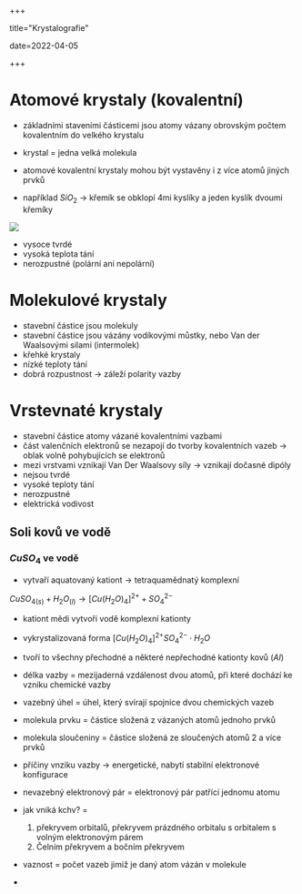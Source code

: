 +++

title="Krystalografie"

date=2022-04-05

+++

# Atomové krystaly (kovalentní)

- základními staveními částicemi jsou atomy vázany obrovským počtem kovalentním do velkého krystalu
- krystal = jedna velká molekula
- atomové kovalentní krystaly mohou být vystavěny i z více atomů jiných prvků

- například $SiO_2$ $\to$ křemík se obklopí 4mi kyslíky a jeden kyslík dvoumi křemíky

![](https://upload.wikimedia.org/wikipedia/commons/thumb/8/8b/SiO2.svg/372px-SiO2.svg.png)

- vysoce tvrdé
- vysoká teplota tání
- nerozpustné (polární ani nepolární)

# Molekulové krystaly

- stavební částice jsou molekuly
- stavební částice jsou vázány vodíkovými můstky, nebo Van der Waalsovými silami (intermolek)
- křehké krystaly
- nízké teploty tání
- dobrá rozpustnost $\to$ záleží polarity vazby

# Vrstevnaté krystaly

- stavební částice atomy vázané kovalentními vazbami
- část valenčních elektronů se nezapojí do tvorby kovalentních vazeb $\to$ oblak volně pohybujících se elektronů
- mezi vrstvami vznikají Van Der Waalsovy síly $\to$ vznikají dočasné dipóly
- nejsou tvrdé
- vysoké teploty tání
- nerozpustné
- elektrická vodivost

## Soli kovů ve vodě

### $CuSO_4$ ve vodě

- vytvaří aquatovaný kationt $\to$ tetraquamědnatý komplexní

$CuSO_{4(s)} + H_2O_{(l)} \to [Cu(H_2O)_4]^{2+} + SO_4^{2-}$

- kationt mědi vytvoři vodě komplexní kationty
- vykrystalizovaná forma $[Cu(H_2O)_4]^{2+}SO_4^{2-} \cdot H_2O$ 

- tvoří to všechny přechodné a některé nepřechodné kationty kovů ($Al$)



- délka vazby = mezijaderná vzdálenost dvou atomů, při které dochází ke vzniku chemické vazby
- vazebný úhel = úhel, který svírají spojnice dvou chemických vazeb
- molekula prvku = částice složená z vázaných atomů jednoho prvků
- molekula sloučeniny = částice složená ze sloučených atomů 2 a více prvků
- příčiny vnziku vazby $\to$ energetické, nabytí stabilní elektronové konfigurace
- nevazebný elektronový pár = elektronový pár patřící jednomu atomu
- jak vniká kchv? =
  1. překryvem orbitalů,  překryvem prázdného orbitalu s orbitalem s volným elektronovým párem 
  2. Čelním překryvem a bočním překryvem

- vaznost = počet vazeb jimiž je daný atom vázán v molekule
- 